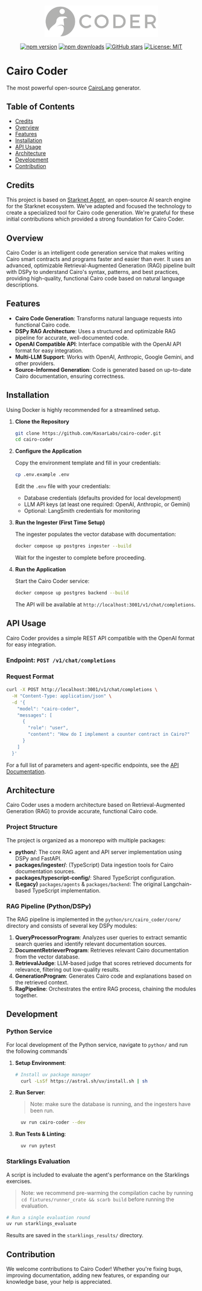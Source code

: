 <div align="center">
  <img src="./cairo-coder.png" alt="Cairo Coder MCP Logo" width="300"/>

[![npm version](https://img.shields.io/npm/v/@kasarlabs/cairo-coder-api.svg)](https://www.npmjs.com/package/@kasarlabs/cairo-coder-api)
[![npm downloads](https://img.shields.io/npm/dm/@kasarlabs/cairo-coder-api.svg)](https://www.npmjs.com/package/@kasarlabs/cairo-coder-api)
[![GitHub stars](https://img.shields.io/github/stars/kasarlabs/cairo-coder.svg)](https://github.com/kasarlabs/cairo-coder/stargazers)
[![License: MIT](https://img.shields.io/badge/License-MIT-yellow.svg)](https://opensource.org/licenses/MIT)

</div>

# Cairo Coder

The most powerful open-source [CairoLang](https://www.cairo-lang.org/) generator.

## Table of Contents <!-- omit in toc -->

- [Credits](#credits)
- [Overview](#overview)
- [Features](#features)
- [Installation](#installation)
- [API Usage](#api-usage)
- [Architecture](#architecture)
- [Development](#development)
- [Contribution](#contribution)

## Credits

This project is based on [Starknet Agent](https://github.com/cairo-book/starknet-agent), an open-source AI search engine for the Starknet ecosystem. We've adapted and focused the technology to create a specialized tool for Cairo code generation. We're grateful for these initial contributions which provided a strong foundation for Cairo Coder.

## Overview

Cairo Coder is an intelligent code generation service that makes writing Cairo smart contracts and programs faster and easier than ever. It uses an advanced, optimizable Retrieval-Augmented Generation (RAG) pipeline built with DSPy to understand Cairo's syntax, patterns, and best practices, providing high-quality, functional Cairo code based on natural language descriptions.

## Features

- **Cairo Code Generation**: Transforms natural language requests into functional Cairo code.
- **DSPy RAG Architecture**: Uses a structured and optimizable RAG pipeline for accurate, well-documented code.
- **OpenAI Compatible API**: Interface compatible with the OpenAI API format for easy integration.
- **Multi-LLM Support**: Works with OpenAI, Anthropic, Google Gemini, and other providers.
- **Source-Informed Generation**: Code is generated based on up-to-date Cairo documentation, ensuring correctness.

## Installation

Using Docker is highly recommended for a streamlined setup.

1.  **Clone the Repository**

    ```bash
    git clone https://github.com/KasarLabs/cairo-coder.git
    cd cairo-coder
    ```

2.  **Configure the Application**

    Copy the environment template and fill in your credentials:

    ```bash
    cp .env.example .env
    ```

    Edit the `.env` file with your credentials:

    - Database credentials (defaults provided for local development)
    - LLM API keys (at least one required: OpenAI, Anthropic, or Gemini)
    - Optional: LangSmith credentials for monitoring

3.  **Run the Ingester (First Time Setup)**

    The ingester populates the vector database with documentation:

    ```bash
    docker compose up postgres ingester --build
    ```

    Wait for the ingester to complete before proceeding.

4.  **Run the Application**

    Start the Cairo Coder service:

    ```bash
    docker compose up postgres backend --build
    ```

    The API will be available at `http://localhost:3001/v1/chat/completions`.

## API Usage

Cairo Coder provides a simple REST API compatible with the OpenAI format for easy integration.

### Endpoint: `POST /v1/chat/completions`

### Request Format

```bash
curl -X POST http://localhost:3001/v1/chat/completions \
  -H "Content-Type: application/json" \
  -d '{
    "model": "cairo-coder",
    "messages": [
      {
        "role": "user",
        "content": "How do I implement a counter contract in Cairo?"
      }
    ]
  }'
```

For a full list of parameters and agent-specific endpoints, see the [API Documentation](./packages/backend/API_DOCUMENTATION.md).

## Architecture

Cairo Coder uses a modern architecture based on Retrieval-Augmented Generation (RAG) to provide accurate, functional Cairo code.

### Project Structure

The project is organized as a monorepo with multiple packages:

- **python/**: The core RAG agent and API server implementation using DSPy and FastAPI.
- **packages/ingester/**: (TypeScript) Data ingestion tools for Cairo documentation sources.
- **packages/typescript-config/**: Shared TypeScript configuration.
- **(Legacy)** `packages/agents` & `packages/backend`: The original Langchain-based TypeScript implementation.

### RAG Pipeline (Python/DSPy)

The RAG pipeline is implemented in the `python/src/cairo_coder/core/` directory and consists of several key DSPy modules:

1.  **QueryProcessorProgram**: Analyzes user queries to extract semantic search queries and identify relevant documentation sources.
2.  **DocumentRetrieverProgram**: Retrieves relevant Cairo documentation from the vector database.
3.  **RetrievalJudge**: LLM-based judge that scores retrieved documents for relevance, filtering out low-quality results.
4.  **GenerationProgram**: Generates Cairo code and explanations based on the retrieved context.
5.  **RagPipeline**: Orchestrates the entire RAG process, chaining the modules together.

## Development

### Python Service

For local development of the Python service, navigate to `python/` and run the following commands`

1.  **Setup Environment**:
    ```bash
    # Install uv package manager
      curl -LsSf https://astral.sh/uv/install.sh | sh
    ```
2.  **Run Server**:
    > Note: make sure the database is running, and the ingesters have been run.
    ```bash
      uv run cairo-coder --dev
    ```
3.  **Run Tests & Linting**:
    ```bash
      uv run pytest
    ```

### Starklings Evaluation

A script is included to evaluate the agent's performance on the Starklings exercises.

> Note: we recommend pre-warming the compilation cache by running `cd fixtures/runner_crate && scarb build` before running the evaluation.

```bash
# Run a single evaluation round
uv run starklings_evaluate
```

Results are saved in the `starklings_results/` directory.

## Contribution

We welcome contributions to Cairo Coder! Whether you're fixing bugs, improving documentation, adding new features, or expanding our knowledge base, your help is appreciated.
